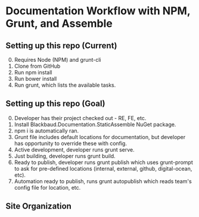 # Documentation Workflow with NPM, Grunt, and Assemble

## Setting up this repo (Current)

0. Requires Node (NPM) and grunt-cli
0. Clone from GitHub
0. Run npm install
0. Run bower install
0. Run grunt, which lists the available tasks.

## Setting up this repo (Goal)

0. Developer has their project checked out - RE, FE, etc.
0. Install Blackbaud.Documentation.StaticAssemble NuGet package.
0. npm i is automatically ran.
0. Grunt file includes default locations for documentation, but developer has opportunity to override these with config.
0. Active development, developer runs grunt serve.
0. Just building, developer runs grunt build.
0. Ready to publish, developer runs grunt publish which uses grunt-prompt to ask for pre-defined locations (internal, external, github, digital-ocean, etc).
0. Automation ready to publish, runs grunt autopublish which reads team's config file for location, etc.

## Site Organization

